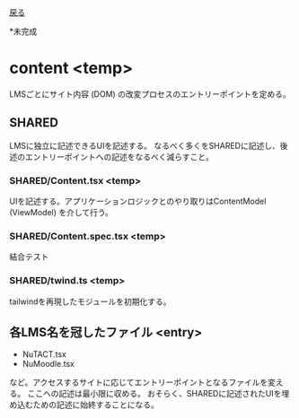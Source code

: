 [戻る](../README.md)

*未完成

# content \<temp\>

LMSごとにサイト内容 (DOM) の改変プロセスのエントリーポイントを定める。

## SHARED

LMSに独立に記述できるUIを記述する。
なるべく多くをSHAREDに記述し、後述のエントリーポイントへの記述をなるべく減らすこと。

### SHARED/Content.tsx \<temp\>

UIを記述する。アプリケーションロジックとのやり取りはContentModel (ViewModel) を介して行う。

### SHARED/Content.spec.tsx \<temp\>

結合テスト

### SHARED/twind.ts \<temp\>

tailwindを再現したモジュールを初期化する。

## 各LMS名を冠したファイル \<entry\>

- NuTACT.tsx
- NuMoodle.tsx

など。アクセスするサイトに応じてエントリーポイントとなるファイルを変える。
ここへの記述は最小限に収める。
おそらく、SHAREDに記述されたUIを埋め込むための記述に始終することになる。
